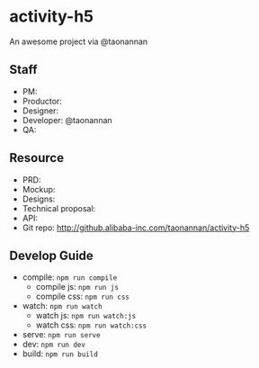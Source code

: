 # activity-h5

An awesome project via @taonannan

## Staff

+ PM:
+ Productor:
+ Designer:
+ Developer: @taonannan
+ QA:

## Resource

+ PRD:
+ Mockup:
+ Designs:
+ Technical proposal:
+ API:
+ Git repo: http://github.alibaba-inc.com/taonannan/activity-h5

## Develop Guide

+ compile: `npm run compile`
    + compile js: `npm run js`
    + compile css: `npm run css`
+ watch: `npm run watch`
    + watch js: `npm run watch:js`
    + watch css: `npm run watch:css`
+ serve: `npm run serve`
+ dev: `npm run dev`
+ build: `npm run build`

